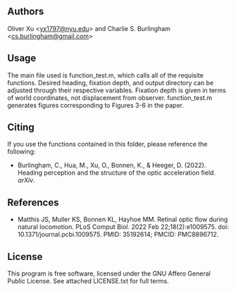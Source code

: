 ## Authors ########################################################
Oliver Xu &lt;<yx1797@nyu.edu>&gt; and Charlie S. Burlingham &lt;<cs.burlingham@gmail.com>&gt;

## Usage ##########################################################
The main file used is function_test.m, which calls all of the requisite functions. Desired heading, fixation depth, and output directory can be adjusted through their respective variables. Fixation depth is given in terms of world coordinates, not displacement from observer. function_test.m generates figures corresponding to Figures 3-6 in the paper.

## Citing #########################################################
If you use the functions contained in this folder, please reference the following:
*	Burlingham, C., Hua, M., Xu, O., Bonnen, K., & Heeger, D. (2022). Heading perception and the structure of the optic acceleration field. *arXiv*.

## References #####################################################
* Matthis JS, Muller KS, Bonnen KL, Hayhoe MM. Retinal optic flow during natural locomotion. PLoS Comput Biol. 2022 Feb 22;18(2):e1009575. doi: 10.1371/journal.pcbi.1009575. PMID: 35192614; PMCID: PMC8896712.

## License ########################################################
This program is free software, licensed under the GNU Affero General Public License. See attached LICENSE.txt for full terms.

